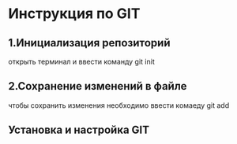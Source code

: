 # Инструкция по GIT

## 1.Инициализация репозиторий
открыть терминал и ввести команду git init

## 2.Сохранение изменений в файле 
чтобы сохранить изменения необходимо ввести комаеду git add
 
 ## Установка и настройка GIT   